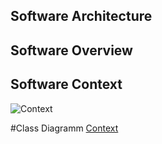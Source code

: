## Software Architecture

## Software Overview

## Software Context
![Context](http://www.plantuml.com/plantuml/proxy?cache=no&src=https://raw.githubusercontent.com/nhjschulz/EInkPicFrame/master/design/plantuml/SwContext.plantuml)

#Class Diagramm
[Context](http://www.plantuml.com/plantuml/proxy?cache=no&src=https://raw.githubusercontent.com/nhjschulz/EInkPicFrame/master/design/plantuml/ClassDiagram.plantuml)
